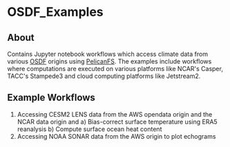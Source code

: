 # OSDF_Examples

## About
Contains Jupyter notebook workflows which access climate data from various [OSDF](https://osg-htc.org/services/osdf.html) origins using [PelicanFS](https://github.com/PelicanPlatform/pelicanfs). The examples include workflows where computations are executed on various platforms like NCAR's Casper, TACC's Stampede3 and cloud computing platforms like Jetstream2. 


## Example Workflows
1) Accessing CESM2 LENS data from the AWS opendata origin and the NCAR data origin and
a) Bias-correct surface temperature using ERA5 reanalysis
b) Compute surface ocean heat content
2) Accessing NOAA SONAR data from the AWS origin to plot echograms
 

